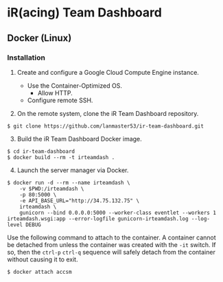# iR(acing) Team Dashboard

## Docker (Linux)

### Installation

1. Create and configure a Google Cloud Compute Engine instance.
    * Use the Container-Optimized OS.
        * Allow HTTP.
    * Configure remote SSH.

2. On the remote system, clone the iR Team Dashboard repository.

```
$ git clone https://github.com/lanmaster53/ir-team-dashboard.git
```

3. Build the iR Team Dashboard Docker image.

```
$ cd ir-team-dashboard
$ docker build --rm -t irteamdash .
```

4. Launch the server manager via Docker.

```
$ docker run -d --rm --name irteamdash \
    -v $PWD:/irteamdash \
    -p 80:5000 \
    -e API_BASE_URL="http://34.75.132.75" \
    irteamdash \
    gunicorn --bind 0.0.0.0:5000 --worker-class eventlet --workers 1 irteamdash.wsgi:app --error-logfile gunicorn-irteamdash.log --log-level DEBUG
```

Use the following command to attach to the container. A container cannot be detached from unless the container was created with the `-it` switch. If so, then the `ctrl-p` `ctrl-q` sequence will safely detach from the container without causing it to exit.

```
$ docker attach accsm
```
